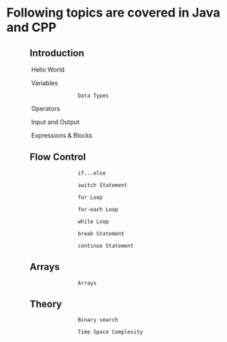 # Following topics are covered in Java and CPP	
## `	 `Introduction
`	  	 `Hello World 

`	  	 `Variables

                           Data Types

`	  	 `Operators
 
`	  	 `Input and Output

`	  	 `Expressions & Blocks

## `	 `Flow Control
                           if...else

                           switch Statement

                           for Loop

                           for-each Loop

                           while Loop

                           break Statement

                           continue Statement


## `	 `Arrays
                           Arrays

## `	 `Theory
                           Binary search

                           Time Space Complexity
